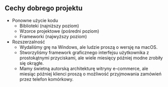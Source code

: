 ## Cechy dobrego projektu

- Ponowne użycie kodu
  - Biblioteki (najniższy poziom)
  - Wzorce projektowe (pośredni poziom)
  - Frameworki (najwyższy poziom)
- Rozszerzalność
  - Wydaliśmy grę na Windows, ale ludzie proszą o wersję na macOS.
  - Stworzyliśmy framework graficznego interfejsu użytkownika z
    prostokątnymi przyciskami, ale wiele miesięcy później modne
    zrobiły się okrągłe.
  - Mamy świetną autorską architekturę witryny e-commerce, ale
    miesiąc później klienci proszą o możliwość przyjmowania zamówień przez telefon komórkowy.
